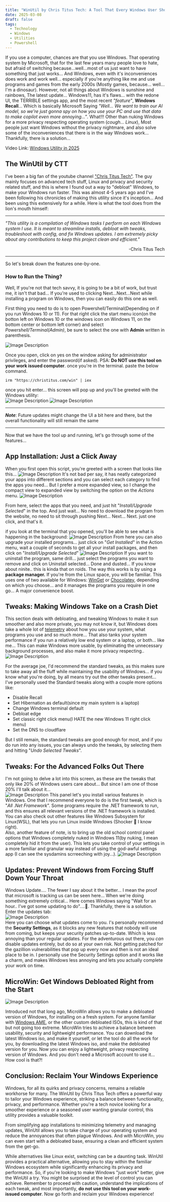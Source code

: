 ```yaml
---
title: "WinUtil by Chris Titus Tech: A Tool That Every Windows User Should Have"
date: 2025-03-08
draft: false
tags:
  - Technology
  - Windows
  - Utilities
  - Powershell
---
```

If you use a computer, chances are that you use Windows. That operating system by Microsoft, that for the last few years many people love to hate, but afraid of switching because...well...most of us just want to have something that just works... And Windows, even with it's inconveniences does work and work well... especially if you're anything like me and use programs and games from the early 2000s (Mostly games, because... well... I'm a dinosaur). However, not all things about Windows is sunshine and rainbows, The latest update... Windows11, has it's flaws... with the redone UI, the TERRIBLE settings app, and the most recent *"feature"*, **Windows Recall**... Which is basically Microsoft Saying *"Well... We want to train our AI model, so we're just gonna spy on how you use your PC and use that data to make copilot even more annoying..."*. What!!! Other than nuking Windows for a more privacy respecting operating system (*cough... Linux*), Most people just want Windows without the privacy nightmare, and also solve some of the inconveniences that there is in the way Windows work... Thankfully, there is a solution...

Video Link: [Windows Utility in 2025](https://www.youtube.com/watch?v=IuaNw8Tpn7Q)

## The WinUtil by CTT
I've been a big fan of the youtube channel ["Chris Titus Tech"](https://www.youtube.com/@ChrisTitusTech). The guy mainly focuses on advanced tech stuff, Linux and privacy and security related stuff, and this is where I found out a way to "debloat" Windows, to make your Windows run faster. This was almost 4-5 years ago and I've been following his chronicles of making this utility since it's inception... And been using this extensively for a while. Here is what the tool does from the lion's mouth himself:
***
*"This utility is a compilation of Windows tasks I perform on each Windows system I use. It is meant to streamline _installs_, debloat with _tweaks_, troubleshoot with _config_, and fix Windows _updates_. I am extremely picky about any contributions to keep this project clean and efficient."*
<div style="text-align: right">-Chris Titus Tech</div>   

***

So let's break down the features one-by-one.

### How to Run the Thing?
Well, If you're not that tech savvy, it is going to be a bit of work, but trust me, it isn't that bad... If you're used to clicking Next...Next...Next while installing a program on Windows, then you can easily do this one as well.

First thing you need to do is to open Powershell/Terminal(Depending on if you run Windows 10 or 11). For that right click the start menu icon(on the botton left on Windows 10 or the windows icon on Windows 11, on the bottom center or bottom left corner) and select *Powershell/Terminal(Admin)*, be sure to select the one with **Admin** written in parenthesis.

![Image Description](/images/Pasted%20image%2020250308100617.png)

Once you open, click on yes on the window asking for administrator privileges, and enter the password(if asked). PSA: **Do NOT use this tool on your work issued computer**. once you're in the terminal. paste the below command.   
```
irm "https://christitus.com/win" | iex   
```   
once you hit enter... this screen will pop up and you'll be greeted with the Windows utility:   
![Image Description](/images/Pasted%20image%2020250308101125.png)
![Image Description](/images/Pasted%20image%2020250308101158.png)
***
***Note***: Future updates might change the UI a bit here and there, but the overall functionality will still remain the same
***
Now that we have the tool up and running, let's go through some of the features...

## App Installation: Just a Click Away
When you first open this script, you're greeted with a screen that looks like this...
![Image Description](/images/Pasted%20image%2020250308101602.png)
It's not bad per say, it has neatly categorized your apps into different sections and you can select each category to find the apps you need... But I prefer a more expanded view, so I change the compact view to expanded view by switching the option on the *Actions* menu. 
![Image Description](/images/Pasted%20image%2020250308101920.png)

From here, select the apps that you need, and just hit "*Install/Upgrade Selected*" in the top. And just wait... No need to download the program from the website, no need to sit through pushing Next... Next... Next. just one click, and that's it.  

if you look at the terminal that you opened, you'll be able to see what is happening in the background:
![Image Description](/images/Pasted%20image%2020250308102313.png)
From here you can also upgrade your installed programs... just click on "*Get Installed*" in the Action menu, wait a couple of seconds to get all your install packages, and then click on "*Install/Upgrade Selected*" 
![Image Description](/images/Pasted%20image%2020250308102752.png)
If you want to uninstall the program, same drill... just select the programs you want to remove and click on Uninstall selected... Done and dusted...
If you know about ninite.. this is kinda that on roids. The way this works is by using a **package manager.** If you're from the Linux space, you will be familiar. This uses one of two available for Windows: [WinGet](https://learn.microsoft.com/en-us/Windows/package-manager/winget/) or [Chocolatey](https://chocolatey.org/), depending on which you choose... and it manages the programs you require in one go... A major convenience boost.

## Tweaks: Making Windows Take on a Crash Diet
This section deals with debloating, and tweaking Windows to make it sun smoother and also more private, you may not know it, but Windows does take a whole lot of [telemetry](https://www.sumologic.com/glossary/telemetry/) about how you use your system, what programs you use and so much more... That also tanks your system performance if you run a relatively low end system or a laptop,  or both... like me... This can make Windows more usable, by eliminating the unnecessary background processes, and also make it more privacy respecting..
![Image Description](/images/Pasted%20image%2020250308104356.png)

For the average joe, I'd recommend the standard tweaks, as this makes sure to take away all the fluff while maintaining the usability of Windows... if you know what you're doing, by all means try out the other tweaks present... I've personally used the Standard tweaks along with a couple more options like:
- Disable Recall
- Set Hibernation as default(since my main system is a laptop)
- Change Windows terminal default
- Debloat edge
- Set classic right click menu(I HATE the new Windows 11 right click menu)
- Set the DNS to cloudflare   

But I still remain, the standard tweaks are good enough for most, and if you do run into any issues, you can always undo the tweaks, by selecting them and hitting "*Undo Selected Tweaks*".

## Tweaks: For the Advanced Folks Out There
I'm not going to delve a lot into this screen, as these are the tweaks that only like 20% of Windows users care about... But since I am one of those 20% I'll talk about it...   
![Image Description](/images/Pasted%20image%2020250308105413.png)
This panel let's you install various features in Windows. One that I recommend everyone to do is the first tweak, which is "*All .Net Framework*". Some programs require the .NET framework to run, and this ensures all relevant versions of the .NET framework is installed. You can also check out other features like Windows Subsystem for Linux(WSL), that lets you run Linux inside Windows (Shocker 🤯 I know right).   
Also, another feature of note, is to bring up the old school control panel options that Windows completely nuked in Windows 11(by nuking, I mean completely hid it from the user). This lets you take control of your settings in a more familiar and granular way instead of using the god-awful settings app (I can see the sysdamins scrreeching with joy...).
![Image Description](/images/Pasted%20image%2020250308110417.png)

## Updates: Prevent Windows from Forcing Stuff Down Your Throat
Windows Update.... The fewer I say about it the better... I mean the proof that microsoft is tracking us can be seen here... When we're doing something extremely critical... Here comes Windows saying "Wait for an hour.. I've got some updating to do"....🤬. Thankfully, there is a solution. Enter the updates tab:   
![Image Description](/images/Pasted%20image%2020250308112609.png)   
Here you can choose what updates come to you. I's personally recommend the **Security Settings**, as it blocks any new features that nobody will use from coming, but keeps your security patches up-to-date. Which is less annoying than your regular updates. For the adventurous out there, you *can* disable updates entirely, but do so at your own risk. Not getting patched for the gazillion vulnerabilities that pop up every now and then is not an ideal place to be in. I personally use the Security Settings option and it works like a charm, and makes Windows less annoying and lets you actually complete your work on time.

## MicroWin: Get Windows Debloated Right from the Start
![Image Description](/images/Pasted%20image%2020250308113238.png)

Introduced not that long ago, MicroWin allows you to make a debloated version of Windows, for installing on a fresh system. For anyone familiar with [Windows AME](https://ameliorated.io/), or the other custom debloated ISOs, this is kind of that but not going too extreme. MicroWin  tries to achieve a balance between usability, security and lightweight performance. You can download the latest Windows iso, and make it yourself, or let the tool do all the work for you, by downloading the latest Windows iso, and make the debloated version for you. Now you can enjoy a lightweight, privacy respecting version of Windows. And you don't need a Microsoft account to use it... How cool is that?!

## Conclusion: Reclaim Your Windows Experience
Windows, for all its quirks and privacy concerns, remains a reliable workhorse for many. The WinUtil by Chris Titus Tech offers a powerful way to tailor your Windows experience, striking a balance between functionality, privacy, and performance. Whether you're a tech novice looking for a smoother experience or a seasoned user wanting granular control, this utility provides a valuable toolkit.

From simplifying app installations to minimizing telemetry and managing updates, WinUtil allows you to take charge of your operating system and reduce the annoyances that often plague Windows. And with MicroWin, you can even start with a debloated base, ensuring a clean and efficient system from the get-go.

While alternatives like Linux exist, switching can be a daunting task. WinUtil provides a practical alternative, allowing you to stay within the familiar Windows ecosystem while significantly enhancing its privacy and performance. So, if you're looking to make Windows "just work" better, give the WinUtil a try. You might be surprised at the level of control you can achieve. Remember to proceed with caution, understand the implications of each tweak, and most importantly, **do not use this tool on your work-issued computer**. Now go forth and reclaim your Windows experience!